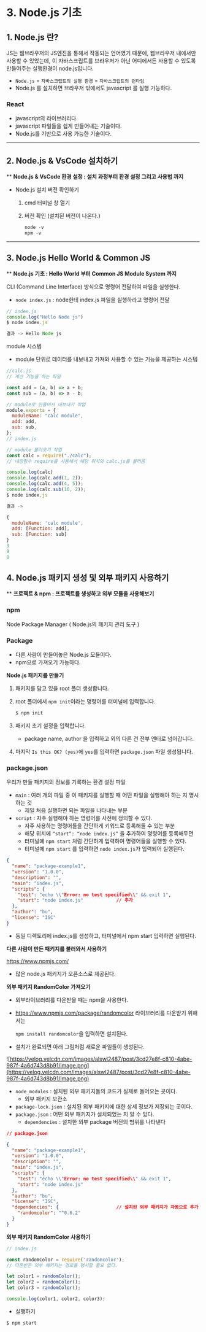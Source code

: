 # 3. Node.js 기초

## 1. Node.js 란?

JS는 웹브라우저의 JS엔진을 통해서 작동되는 언어였기 때문에, 웹브라우저 내에서만 사용할 수 있었는데, 이 자바스크립트를 브라우저가 아닌 어디에서든 사용할 수 있도록 만들어주는 실행환경이 node.js입니다.

- `Node.js` = `자바스크립트의 실행 환경` = `자바스크립트의 런타임`
- Node.js 를 설치하면 브라우저 밖에서도 javascript 를 실행 가능하다.

### React

- javascript의 라이브러리다.
- javascript 파일들을 쉽게 만들어내는 기술이다.
- Node.js를 기반으로 사용 가능한 기술이다.

------

## **2. Node.js & VsCode 설치하기**

** **Node.js & VsCode 환경 설정 : 설치 과정부터 환경 설정 그리고 사용법 까지**

- Node.js 설치 버전 확인하기

  1. cmd 터미널 창 열기

  2. 버전 확인 (설치된 버전이 나온다.)

     ```jsx
     node -v
     npm -v
     ```

------

## 3. **Node.js Hello World & Common JS**

** **Node.js 기초 : Hello World 부터 Common JS Module System 까지**

CLI (Command Line Interface) 방식으로 명령어 전달하여 파일을 실행한다.

- `node index.js` : node한테 index.js 파일을 실행하라고 명령어 전달

```jsx
// index.js
console.log("Hello Node js")
$ node index.js

결과 -> Hello Node js
```

module 시스템

- module 단위로 데이터를 내보내고 가져와 사용할 수 있는 기능을 제공하는 시스템

```jsx
//calc.js
// 계산 기능을 하는 파일

const add = (a, b) => a + b;
const sub = (a, b) => a - b;

// module로 만들어서 내보내기 작업
module.exports = { 
  moduleName: "calc module",
  add: add,
  sub: sub,
};
// index.js

// module 불러오기 작업
const calc = require("./calc");
// 내장함수 require를 사용해서 해당 위치의 calc.js를 불러옴

console.log(calc)
console.log(calc.add(1, 2));
console.log(calc.add(4, 5));
console.log(calc.sub(10, 2));
$ node index.js

결과 ->

{
  moduleName: 'calc module',
  add: [Function: add],
  sub: [Function: sub]
}
3
9
8
```

## **4. Node.js 패키지 생성 및 외부 패키지 사용하기**

** **프로젝트 & npm : 프로젝트를 생성하고 외부 모듈을 사용해보기**

### npm

Node Package Manager ( Node.js의 패키지 관리 도구 )

### Package

- 다른 사람이 만들어놓은 Node.js 모듈이다.
- npm으로 가져오기 가능하다.

**Node.js 패키지를 만들기**

1. 패키지를 담고 있을 root 폴더 생성합니다.

2. root 폴더에서 `npm init`이라는 명령어를 터미널에 입력합니다.

   ```bash
   $ npm init
   ```

3. 패키지 초기 설정을 입력합니다.

   - package name, author 을 입력하고 외의 다른 건 전부  엔터로 넘어갑니다.

4. 마지막 `Is this OK? (yes)`에 `yes`를 입력하면 `package.json` 파일 생성됩니다.

### package.json

우리가 만들 패키지의 정보를 기록하는 환경 설정 파일

- `main` : 여러 개의 파일 중 이 패키지를 실행할 때 어떤 파일을 실행해야 하는 지 명시하는 것
  - 제일 처음 실행하면 되는 파일을 나타내는 부분
- `script` : 자주 실행해야 하는 명령어를 사전에 정의할 수 있다.
  - 자주 사용하는 명령어들을 간단하게 키워드로 등록해둘 수 있는 부분
  - 해당 위치에 `“start”: “node index.js”` 을 추가하여 명령어를 등록해두면
  - 터미널에 `npm start` 처럼 간단하게 입력하여 명령어들을 실행할 수 있다.
  - 터미널에 `npm start` 를 입력하면 `node index.js`가 입력되어 실행된다.

```json
{
  "name": "package-example1",
  "version": "1.0.0",
  "description": "",
  "main": "index.js",
  "scripts": {
    "test": "echo \\"Error: no test specified\\" && exit 1",
    "start": "node index.js"            // 추가
  },
  "author": "bu",
  "license": "ISC"
}
```

- 동일 디렉토리에 index.js를 생성하고, 터미널에서 npm start 입력하면 실행된다.

**다른 사람이 만든 패키지를 불러와서 사용하기**

https://www.npmjs.com/

- 많은 node.js 패키지가 오픈소스로 제공된다.

**외부 패키지 RandomColor 가져오기**

- 외부라이브러리를 다운받을 때는 npm을 사용한다.

- https://www.npmjs.com/package/randomcolor 라이브러리를 다운받기 위해서는

  `npm install randomcolor`을 입력하면 설치된다.

- 설치가 완료되면 아래 그림처럼 새로운 파일들이 생성된다.

![https://velog.velcdn.com/images/alswl2487/post/3cd27e8f-c810-4abe-987f-4a6d743d8b91/image.png](https://velog.velcdn.com/images/alswl2487/post/3cd27e8f-c810-4abe-987f-4a6d743d8b91/image.png)

- `node_modules` : 설치된 외부 패키지들의 코드가 실제로 들어오는 곳이다.
  - 외부 패키지 보관소
- `package-lock.json` : 설치된 외부 패키지에 대한 상세 정보가 저장되는 곳이다.
- `package.json` : 어떤 외부 패키지가 설치되었는 지 알 수 있다.
  - `dependencies` : 설치한 외부 package 버전의 범위를 나타낸다

```json
// package.json

{
  "name": "package-example1",
  "version": "1.0.0",
  "description": "",
  "main": "index.js",
  "scripts": {
    "test": "echo \\"Error: no test specified\\" && exit 1",
    "start": "node index.js"
  },
  "author": "bu",
  "license": "ISC",
  "dependencies": {                     // 설치된 외부 패키지가 자동으로 추가
    "randomcolor": "^0.6.2"
  }
}
```

**외부 패키지 RandomColor 사용하기**

```jsx
// index.js

const randomColor = require('randomcolor');
// 다운받은 외부 패키지는 경로를 명시할 필요 없다.

let color1 = randomColor();
let color2 = randomColor();
let color3 = randomColor();

console.log(color1, color2, color3);
```

- 실행하기

```bash
$ npm start
```